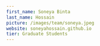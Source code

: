 ```yaml
---
first_name: Soneya Binta
last_name: Hossain
picture: /images/team/soneya.jpeg
website: soneyahossain.github.io
tier: Graduate Students
---
```


